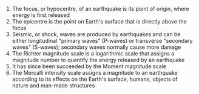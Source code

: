 1. The focus, or hypocentre, of an earthquake is its point of origin, where energy is first released
2. The epicentre is the point on Earth's surface that is directly above the focus
3. Seismic, or shock, waves are produced by earthquakes and can be either longitudinal "primary waves" (P-waves) or transverse "secondary waves" (S-waves); secondary waves normally cause more damage
4. The Richter magnitude scale is a logarithmic scale that assigns a magnitude number to quantify the energy released by an earthquake
5. It has since been succeeded by the Moment magnitude scale
6. The Mercalli intensity scale assigns a magnitude to an earthquake according to its effects on the Earth's surface, humans, objects of nature and man-made structures
